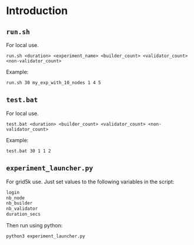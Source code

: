 # Introduction

## `run.sh`
For local use.
```shell
run.sh <duration> <experiment_name> <builder_count> <validator_count> <non-validator_count>
```
Example:
```shell
run.sh 30 my_exp_with_10_nodes 1 4 5
```

## `test.bat`
For local use.
```shell
test.bat <duration> <builder_count> <validator_count> <non-validator_count>
```
Example:
```shell
test.bat 30 1 1 2
```

## `experiment_launcher.py`
For grid5k use.
Just set values to the following variables in the script:
```txt
login
nb_node
nb_builder
nb_validator
duration_secs
```
Then run using python:
```shell
python3 experiment_launcher.py
```